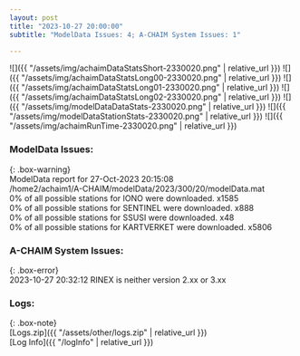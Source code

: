 ```yaml
---
layout: post
title: "2023-10-27 20:00:00"
subtitle: "ModelData Issues: 4; A-CHAIM System Issues: 1"

---
```


![]({{ "/assets/img/achaimDataStatsShort-2330020.png" | relative_url }})
![]({{ "/assets/img/achaimDataStatsLong00-2330020.png" | relative_url }})
![]({{ "/assets/img/achaimDataStatsLong01-2330020.png" | relative_url }})
![]({{ "/assets/img/achaimDataStatsLong02-2330020.png" | relative_url }})
![]({{ "/assets/img/modelDataDataStats-2330020.png" | relative_url }})
![]({{ "/assets/img/modelDataStationStats-2330020.png" | relative_url }})
![]({{ "/assets/img/achaimRunTime-2330020.png" | relative_url }})


### ModelData Issues:  
  
{: .box-warning}  
 ModelData report for 27-Oct-2023 20:15:08   
 /home2/achaim1/A-CHAIM/modelData/2023/300/20/modelData.mat   
 0% of all possible stations for IONO were downloaded. x1585   
 0% of all possible stations for SENTINEL were downloaded. x888   
 0% of all possible stations for SSUSI were downloaded. x48   
 0% of all possible stations for KARTVERKET were downloaded. x5806   
  
### A-CHAIM System Issues:  
  
{: .box-error}  
2023-10-27 20:32:12 RINEX is neither version 2.xx or 3.xx  

### Logs:  
  
{: .box-note}  
[Logs.zip]({{ "/assets/other/logs.zip" | relative_url }})  
[Log Info]({{ "/logInfo" | relative_url }})  
